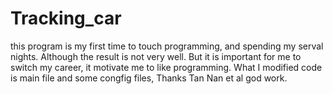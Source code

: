 # Tracking_car
this program is my first time to touch programming, and spending my serval nights. Although the result is not very well.
But it is important for me to switch my career, it motivate me to like programming. 
What I modified code is main file and some congfig files, Thanks Tan Nan et al god work.
